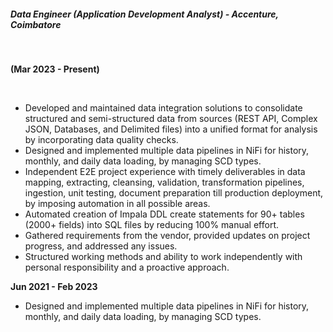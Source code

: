 ##### Data Engineer (Application Development Analyst) - Accenture, Coimbatore  

<br/>

**(Mar 2023 - Present)**

<br/>

- Developed and maintained data integration solutions to consolidate structured and semi-structured data from sources (REST API, Complex JSON, Databases, and Delimited files) into a unified format for analysis by incorporating data quality checks.
- Designed and implemented multiple data pipelines in NiFi for history, monthly, and daily data loading, by managing SCD types.
- Independent E2E project experience with timely deliverables in data mapping, extracting, cleansing, validation, transformation pipelines, ingestion, unit testing, document preparation till production deployment, by imposing automation in all possible areas.
- Automated creation of Impala DDL create statements for 90+ tables (2000+ fields) into SQL files by reducing 100% manual effort.
- Gathered requirements from the vendor, provided updates on project progress, and addressed any issues.
- Structured working methods and ability to work independently with personal responsibility and a proactive approach.

**Jun 2021 - Feb 2023**
- Designed and implemented multiple data pipelines in NiFi for history, monthly, and daily data loading, by managing SCD types.
